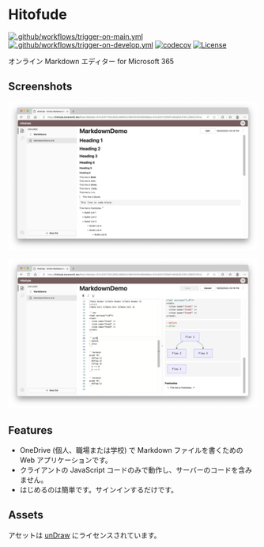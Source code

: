 # Hitofude

[![.github/workflows/trigger-on-main.yml](https://github.com/karamem0/hitofude/actions/workflows/trigger-on-main.yml/badge.svg)](https://github.com/karamem0/hitofude/actions/workflows/trigger-on-main.yml)
[![.github/workflows/trigger-on-develop.yml](https://github.com/karamem0/hitofude/actions/workflows/trigger-on-develop.yml/badge.svg)](https://github.com/karamem0/hitofude/actions/workflows/trigger-on-develop.yml)
[![codecov](https://codecov.io/gh/karamem0/hitofude/graph/badge.svg?token=T44FVSHRYS)](https://codecov.io/gh/karamem0/hitofude)
[![License](https://img.shields.io/github/license/karamem0/hitofude.svg)](https://github.com/karamem0/hitofude/blob/main/LICENSE)

オンライン Markdown エディター for Microsoft 365

## Screenshots

![screenshot1](/assets/screenshots/001.png)

![screenshot2](/assets/screenshots/002.png)

## Features

- OneDrive (個人、職場または学校) で Markdown ファイルを書くための Web アプリケーションです。
- クライアントの JavaScript コードのみで動作し、サーバーのコードを含みません。
- はじめるのは簡単です。サインインするだけです。

## Assets

アセットは [unDraw](https://undraw.co/illustrations) にライセンスされています。
